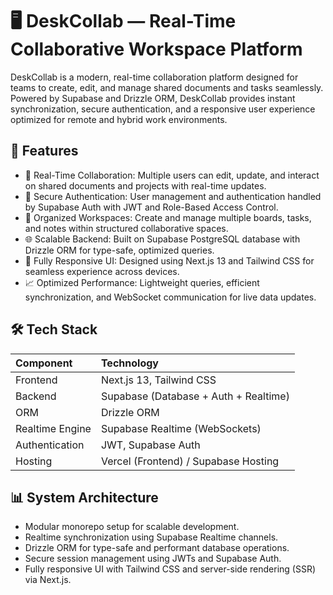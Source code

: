 # 🖥️ DeskCollab — Real-Time Collaborative Workspace Platform

DeskCollab is a modern, real-time collaboration platform designed for teams to create, edit, and manage shared documents and tasks seamlessly. Powered by Supabase and Drizzle ORM, DeskCollab provides instant synchronization, secure authentication, and a responsive user experience optimized for remote and hybrid work environments.

## 🚀 Features

- 🧩 Real-Time Collaboration: Multiple users can edit, update, and interact on shared documents and projects with real-time updates.
- 🔐 Secure Authentication: User management and authentication handled by Supabase Auth with JWT and Role-Based Access Control.
- 📂 Organized Workspaces: Create and manage multiple boards, tasks, and notes within structured collaborative spaces.
- 🌐 Scalable Backend: Built on Supabase PostgreSQL database with Drizzle ORM for type-safe, optimized queries.
- 📱 Fully Responsive UI: Designed using Next.js 13 and Tailwind CSS for seamless experience across devices.
- 📈 Optimized Performance: Lightweight queries, efficient synchronization, and WebSocket communication for live data updates.

## 🛠️ Tech Stack

| Component  | Technology |
| :--------- | :---------- |
| Frontend   | Next.js 13, Tailwind CSS |
| Backend    | Supabase (Database + Auth + Realtime) |
| ORM        | Drizzle ORM |
| Realtime Engine | Supabase Realtime (WebSockets) |
| Authentication | JWT, Supabase Auth |
| Hosting    | Vercel (Frontend) / Supabase Hosting |

## 📊 System Architecture

- Modular monorepo setup for scalable development.
- Realtime synchronization using Supabase Realtime channels.
- Drizzle ORM for type-safe and performant database operations.
- Secure session management using JWTs and Supabase Auth.
- Fully responsive UI with Tailwind CSS and server-side rendering (SSR) via Next.js.
